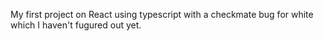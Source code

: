 My first project on React using typescript with a checkmate bug for white which I haven't fugured out yet.
